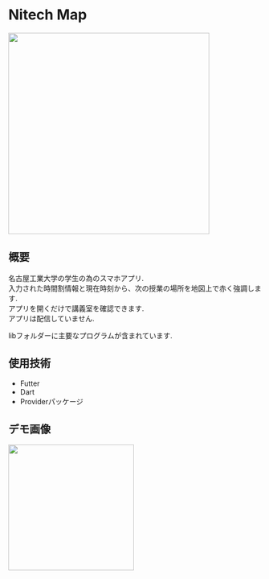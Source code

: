 # Nitech Map

<img src="https://user-images.githubusercontent.com/74134260/161250706-4302d095-b92c-474d-92cb-ad6df49183f1.png" width="400">

## 概要
名古屋工業大学の学生の為のスマホアプリ.  
入力された時間割情報と現在時刻から、次の授業の場所を地図上で赤く強調します.  
アプリを開くだけで講義室を確認できます.  
アプリは配信していません.  

libフォルダーに主要なプログラムが含まれています.

## 使用技術
- Futter
- Dart
- Providerパッケージ


## デモ画像

<img src="https://user-images.githubusercontent.com/74134260/142160404-5eef7dd6-129c-403c-84e4-8b03fc061e93.gif" width="250">

